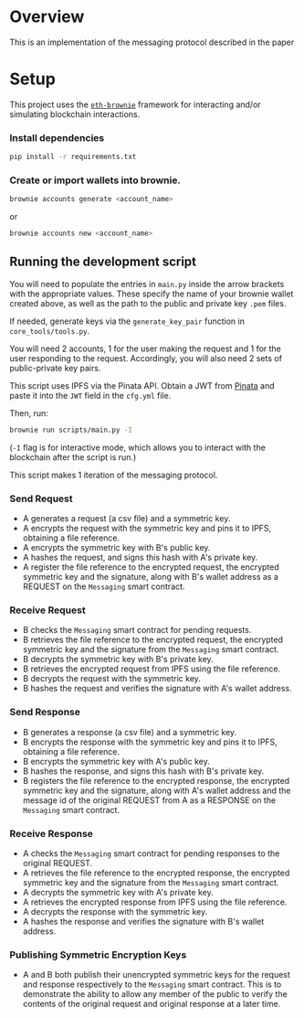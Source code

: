 # Overview
This is an implementation of the messaging protocol described in the paper

# Setup

This project uses the [`eth-brownie`](https://eth-brownie.readthedocs.io/en/stable/) framework for interacting and/or simulating blockchain interactions.

### Install dependencies
```bash
pip install -r requirements.txt
```

### Create or import wallets into brownie.
```bash
brownie accounts generate <account_name>
```
or
 ```bash
 brownie accounts new <account_name>
 ```

## Running the development script
You will need to populate the entries in `main.py` inside the arrow brackets with the appropriate values. These specify the name of your brownie wallet created above, as well as the path to the public and private key `.pem` files.

If needed, generate keys via the `generate_key_pair` function in `core_tools/tools.py`.

You will need 2 accounts, 1 for the user making the request and 1 for the user responding to the request. Accordingly, you will also need 2 sets of public-private key pairs.

This script uses IPFS via the Pinata API. Obtain a JWT from [Pinata](https://pinata.cloud/) and paste it into the `JWT` field in the `cfg.yml` file.

Then, run:
```bash
brownie run scripts/main.py -I
```
(`-I` flag is for interactive mode, which allows you to interact with the blockchain after the script is run.)

This script makes 1 iteration of the messaging protocol. 

### Send Request
- A generates a request (a csv file) and a symmetric key.
- A encrypts the request with the symmetric key and pins it to IPFS, obtaining a file reference.
- A encrypts the symmetric key with B's public key.
- A hashes the request, and signs this hash with A's private key.
- A register the file reference to the encrypted request, the encrypted symmetric key and the signature, along with B's wallet address as a REQUEST on the `Messaging` smart contract.

### Receive Request
- B checks the `Messaging` smart contract for pending requests.
- B retrieves the file reference to the encrypted request, the encrypted symmetric key and the signature from the `Messaging` smart contract.
- B decrypts the symmetric key with B's private key.
- B retrieves the encrypted request from IPFS using the file reference.
- B decrypts the request with the symmetric key.
- B hashes the request and verifies the signature with A's wallet address.

### Send Response
- B generates a response (a csv file) and a symmetric key.
- B encrypts the response with the symmetric key and pins it to IPFS, obtaining a file reference.
- B encrypts the symmetric key with A's public key.
- B hashes the response, and signs this hash with B's private key.
- B registers the file reference to the encrypted response, the encrypted symmetric key and the signature, along with A's wallet address and the message id of the original REQUEST from A as a RESPONSE on the `Messaging` smart contract.

### Receive Response
- A checks the `Messaging` smart contract for pending responses to the original REQUEST.
- A retrieves the file reference to the encrypted response, the encrypted symmetric key and the signature from the `Messaging` smart contract.
- A decrypts the symmetric key with A's private key.
- A retrieves the encrypted response from IPFS using the file reference.
- A decrypts the response with the symmetric key.
- A hashes the response and verifies the signature with B's wallet address.

### Publishing Symmetric Encryption Keys
- A and B both publish their unencrypted symmetric keys for the request and response respectively to the `Messaging` smart contract. This is to demonstrate the ability to allow any member of the public to verify the contents of the original request and original response at a later time.


